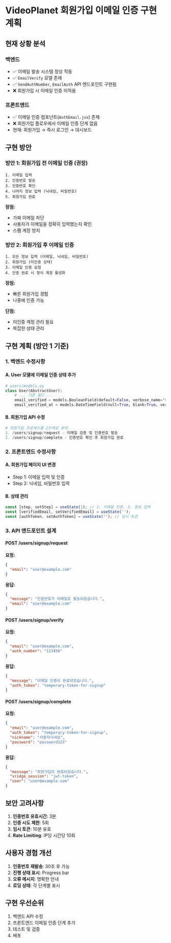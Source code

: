 # VideoPlanet 회원가입 이메일 인증 구현 계획

## 현재 상황 분석

### 백엔드
- ✅ 이메일 발송 시스템 정상 작동
- ✅ `EmailVerify` 모델 존재
- ✅ `SendAuthNumber`, `EmailAuth` API 엔드포인트 구현됨
- ❌ 회원가입 시 이메일 인증 미적용

### 프론트엔드
- ✅ 이메일 인증 컴포넌트(`AuthEmail.jsx`) 존재
- ❌ 회원가입 플로우에서 이메일 인증 단계 없음
- 현재: 회원가입 → 즉시 로그인 → 대시보드

## 구현 방안

### 방안 1: 회원가입 전 이메일 인증 (권장)
```
1. 이메일 입력
2. 인증번호 발송
3. 인증번호 확인
4. 나머지 정보 입력 (닉네임, 비밀번호)
5. 회원가입 완료
```

**장점:**
- 가짜 이메일 차단
- 사용자가 이메일을 정확히 입력했는지 확인
- 스팸 계정 방지

### 방안 2: 회원가입 후 이메일 인증
```
1. 모든 정보 입력 (이메일, 닉네임, 비밀번호)
2. 회원가입 (미인증 상태)
3. 이메일 인증 요청
4. 인증 완료 시 정식 계정 활성화
```

**장점:**
- 빠른 회원가입 경험
- 나중에 인증 가능

**단점:**
- 미인증 계정 관리 필요
- 복잡한 상태 관리

## 구현 계획 (방안 1 기준)

### 1. 백엔드 수정사항

#### A. User 모델에 이메일 인증 상태 추가
```python
# users/models.py
class User(AbstractUser):
    # ... 기존 필드 ...
    email_verified = models.BooleanField(default=False, verbose_name="이메일 인증 여부")
    email_verified_at = models.DateTimeField(null=True, blank=True, verbose_name="이메일 인증 일시")
```

#### B. 회원가입 API 수정
```python
# 회원가입 프로세스를 2단계로 분리
1. /users/signup/request - 이메일 검증 및 인증번호 발송
2. /users/signup/complete - 인증번호 확인 후 회원가입 완료
```

### 2. 프론트엔드 수정사항

#### A. 회원가입 페이지 UI 변경
- Step 1: 이메일 입력 및 인증
- Step 2: 닉네임, 비밀번호 입력

#### B. 상태 관리
```javascript
const [step, setStep] = useState(1); // 1: 이메일 인증, 2: 정보 입력
const [verifiedEmail, setVerifiedEmail] = useState('');
const [authToken, setAuthToken] = useState(''); // 임시 토큰
```

### 3. API 엔드포인트 설계

#### POST /users/signup/request
**요청:**
```json
{
  "email": "user@example.com"
}
```

**응답:**
```json
{
  "message": "인증번호가 이메일로 발송되었습니다.",
  "email": "user@example.com"
}
```

#### POST /users/signup/verify
**요청:**
```json
{
  "email": "user@example.com",
  "auth_number": "123456"
}
```

**응답:**
```json
{
  "message": "이메일 인증이 완료되었습니다.",
  "auth_token": "temporary-token-for-signup"
}
```

#### POST /users/signup/complete
**요청:**
```json
{
  "email": "user@example.com",
  "auth_token": "temporary-token-for-signup",
  "nickname": "사용자닉네임",
  "password": "password123"
}
```

**응답:**
```json
{
  "message": "회원가입이 완료되었습니다.",
  "vridge_session": "jwt-token",
  "user": "user@example.com"
}
```

## 보안 고려사항

1. **인증번호 유효시간**: 3분
2. **인증 시도 제한**: 5회
3. **임시 토큰**: 10분 유효
4. **Rate Limiting**: IP당 시간당 10회

## 사용자 경험 개선

1. **인증번호 재발송**: 30초 후 가능
2. **진행 상태 표시**: Progress bar
3. **오류 메시지**: 명확한 안내
4. **로딩 상태**: 각 단계별 표시

## 구현 우선순위

1. 백엔드 API 수정
2. 프론트엔드 이메일 인증 단계 추가
3. 테스트 및 검증
4. 배포